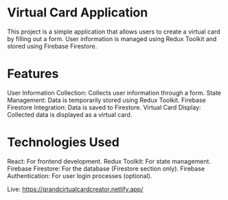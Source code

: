 # Virtual Card Application
This project is a simple application that allows users to create a virtual card by filling out a form. User information is managed using Redux Toolkit and stored using Firebase Firestore.

# Features
User Information Collection: Collects user information through a form.
State Management: Data is temporarily stored using Redux Toolkit.
Firebase Firestore Integration: Data is saved to Firestore.
Virtual Card Display: Collected data is displayed as a virtual card.
# Technologies Used
React: For frontend development.
Redux Toolkit: For state management.
Firebase Firestore: For the database (Firestore section only).
Firebase Authentication: For user login processes (optional).

Live: https://qrandcirtualcardcreator.netlify.app/
